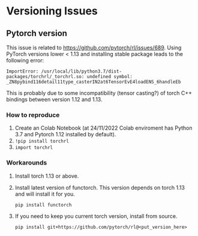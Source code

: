 # Versioning Issues

## Pytorch version
This issue is related to https://github.com/pytorch/rl/issues/689. Using PyTorch versions lower < 1.13 and installing stable package leads to the following error:
```
ImportError: /usr/local/lib/python3.7/dist-packages/torchrl/_torchrl.so: undefined symbol: _ZN8pybind116detail11type_casterIN2at6TensorEvE4loadENS_6handleEb
```
This is probably due to some incompatibility (tensor casting?) of torch C++ bindings between version 1.12 and 1.13. 


### How to reproduce
1. Create an Colab Notebook (at 24/11/2022 Colab enviroment has Python 3.7 and Pytorch 1.12 installed by default).
2. ``` !pip install torchrl ```
3. ``` import torchrl ```

### Workarounds
1. Install torch 1.13 or above.
2. Install latest version of functorch. This version depends on torch 1.13 and will install it for you. 

      ``` pip install functorch ```
3. If you need to keep you current torch version, install from source. 

      ``` pip install git+https://github.com/pytorch/rl@<put_version_here> ```



